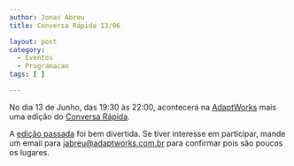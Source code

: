 ```yaml
---
author: Jonas Abreu
title: Conversa Rápida 13/06

layout: post
category:
  - Eventos
  - Programacao
tags: [ ]

---
```

No dia 13 de Junho, das 19:30 às 22:00, acontecerá na [AdaptWorks][1] mais uma edição do [Conversa Rápida][2].

A [edição passada][3] foi bem divertida. Se tiver interesse em participar, mande um email para jabreu@adaptworks.com.br para confirmar pois são poucos os lugares. 














 [1]: http://www.adaptworks.com.br
 [2]: http://www.adaptworks.com.br/blog/2011/05/18/conversa-rapida-junho/
 [3]: http://vidageek.net/2011/05/14/conversa-rapida/





